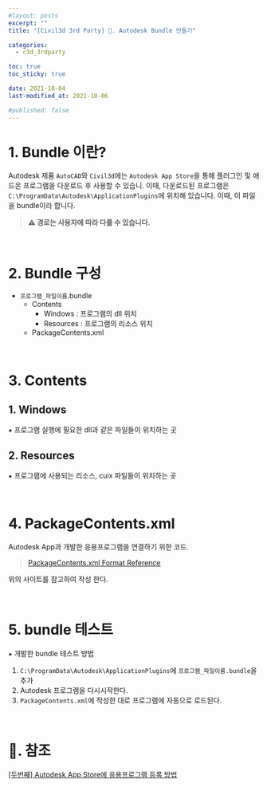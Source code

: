 ```yaml
---
#layout: posts
excerpt: ""
title: "[Civil3d 3rd Party] 📂. Autodesk Bundle 만들기"

categories:
  - c3d_3rdparty

toc: true
toc_sticky: true

date: 2021-10-04
last-modified_at: 2021-10-06

#published: false
---
```


# 1. Bundle 이란?
Autodesk 제품 `AutoCAD`와 `Civil3d`에는 `Autodesk App Store`을 통해 플러그인 및 애드온 프로그램을 다운로드 후 사용할 수 있습니. 이때, 다운로드된 프로그램은 `C:\ProgramData\Autodesk\ApplicationPlugins`에 위치해 있습니다. 이때, 이 파일을 bundle이라 합니다.
> **⚠ 경로는 사용자에 따라 다를 수 있습니다.**

<br>

# 2. Bundle 구성
- `프로그램_파일이름`.bundle
    - Contents
        - Windows : 프로그램의 dll 위치
        - Resources : 프로그램의 리소스 위치
    - PackageContents.xml
  
<br>

# 3. Contents
## 1. Windows
⁕ 프로그램 실행에 필요한 dll과 같은 파일들이 위치하는 곳

## 2. Resources
⁕ 프로그램에 사용되는 리소스, cuix 파일들이 위치하는 곳

<br>

# 4. PackageContents.xml
Autodesk App과 개발한 응용프로그램을 연결하기 위한 코드.   
> [PackageContents.xml Format Reference](https://help.autodesk.com/view/OARX/2022/ENU/?guid=GUID-BC76355D-682B-46ED-B9B7-66C95EEF2BD0)  

위의 사이트를 참고하여 작성 한다.

<br>

# 5. bundle 테스트
⁕ 개발한 bundle 테스트 방법
  1.  `C:\ProgramData\Autodesk\ApplicationPlugins`에 `프로그램_파일이름.bundle`을 추가
  2. Autodesk 프로그램을 다시시작한다.
  3. `PackageContents.xml`에 작성한 대로 프로그램에 자동으로 로드된다.

<br>

# 📑. 참조
[[두번째] Autodesk App Store에 응용프로그램 등록 방법](http://arx119.egloos.com/11302388)

